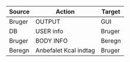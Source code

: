 | Source  | Action                   | Target |
|---------|---------------------------|--------|
| Bruger  | OUTPUT                    | GUI    |
| DB      | USER info                 | Bruger |
| Bruger  | BODY INFO                 | Beregn |
| Beregn  | Anbefalet Kcal indtag     | Bruger |

```markdown


```
